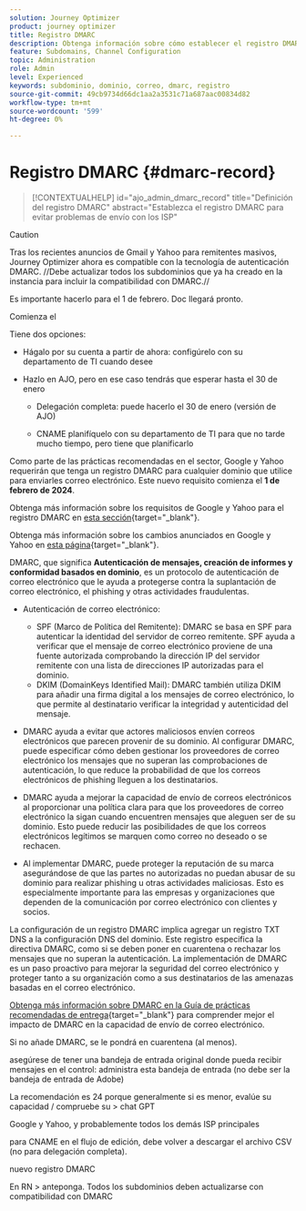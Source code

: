 ```yaml
---
solution: Journey Optimizer
product: journey optimizer
title: Registro DMARC
description: Obtenga información sobre cómo establecer el registro DMARC en Journey Optimizer
feature: Subdomains, Channel Configuration
topic: Administration
role: Admin
level: Experienced
keywords: subdominio, dominio, correo, dmarc, registro
source-git-commit: 49cb9734d66dc1aa2a3531c71a687aac00834d82
workflow-type: tm+mt
source-wordcount: '599'
ht-degree: 0%

---
```


# Registro DMARC {#dmarc-record}

>[!CONTEXTUALHELP]
>id="ajo_admin_dmarc_record"
>title="Definición del registro DMARC"
>abstract="Establezca el registro DMARC para evitar problemas de envío con los ISP"

>[!CAUTION]
>
>Tras los recientes anuncios de Gmail y Yahoo para remitentes masivos, Journey Optimizer ahora es compatible con la tecnología de autenticación DMARC. //Debe actualizar todos los subdominios que ya ha creado en la instancia para incluir la compatibilidad con DMARC.//

Es importante hacerlo para el 1 de febrero. Doc llegará pronto.

Comienza el

Tiene dos opciones:

* Hágalo por su cuenta a partir de ahora: configúrelo con su departamento de TI cuando desee

* Hazlo en AJO, pero en ese caso tendrás que esperar hasta el 30 de enero

   * Delegación completa: puede hacerlo el 30 de enero (versión de AJO)

   * CNAME planifíquelo con su departamento de TI para que no tarde mucho tiempo, pero tiene que planificarlo

Como parte de las prácticas recomendadas en el sector, Google y Yahoo requerirán que tenga un registro DMARC para cualquier dominio que utilice para enviarles correo electrónico. Este nuevo requisito comienza el **1 de febrero de 2024**.

Obtenga más información sobre los requisitos de Google y Yahoo para el registro DMARC en [esta sección](https://experienceleague.adobe.com/docs/deliverability-learn/deliverability-best-practice-guide/additional-resources/guidance-around-changes-to-google-and-yahoo.html?lang=en#dmarc%3A){target="_blank"}.

Obtenga más información sobre los cambios anunciados en Google y Yahoo en [esta página](https://experienceleague.adobe.com/docs/deliverability-learn/deliverability-best-practice-guide/additional-resources/guidance-around-changes-to-google-and-yahoo.html?lang=en#dmarc%3A){target="_blank"}.

DMARC, que significa **Autenticación de mensajes, creación de informes y conformidad basados en dominio**, es un protocolo de autenticación de correo electrónico que le ayuda a protegerse contra la suplantación de correo electrónico, el phishing y otras actividades fraudulentas.

* Autenticación de correo electrónico:

   * SPF (Marco de Política del Remitente): DMARC se basa en SPF para autenticar la identidad del servidor de correo remitente. SPF ayuda a verificar que el mensaje de correo electrónico proviene de una fuente autorizada comprobando la dirección IP del servidor remitente con una lista de direcciones IP autorizadas para el dominio.
   * DKIM (DomainKeys Identified Mail): DMARC también utiliza DKIM para añadir una firma digital a los mensajes de correo electrónico, lo que permite al destinatario verificar la integridad y autenticidad del mensaje.

* DMARC ayuda a evitar que actores maliciosos envíen correos electrónicos que parecen provenir de su dominio. Al configurar DMARC, puede especificar cómo deben gestionar los proveedores de correo electrónico los mensajes que no superan las comprobaciones de autenticación, lo que reduce la probabilidad de que los correos electrónicos de phishing lleguen a los destinatarios.

* DMARC ayuda a mejorar la capacidad de envío de correos electrónicos al proporcionar una política clara para que los proveedores de correo electrónico la sigan cuando encuentren mensajes que aleguen ser de su dominio. Esto puede reducir las posibilidades de que los correos electrónicos legítimos se marquen como correo no deseado o se rechacen.

* Al implementar DMARC, puede proteger la reputación de su marca asegurándose de que las partes no autorizadas no puedan abusar de su dominio para realizar phishing u otras actividades maliciosas. Esto es especialmente importante para las empresas y organizaciones que dependen de la comunicación por correo electrónico con clientes y socios.

La configuración de un registro DMARC implica agregar un registro TXT DNS a la configuración DNS del dominio. Este registro especifica la directiva DMARC, como si se deben poner en cuarentena o rechazar los mensajes que no superan la autenticación. La implementación de DMARC es un paso proactivo para mejorar la seguridad del correo electrónico y proteger tanto a su organización como a sus destinatarios de las amenazas basadas en el correo electrónico.

[Obtenga más información sobre DMARC en la Guía de prácticas recomendadas de entrega](https://experienceleague.adobe.com/docs/deliverability-learn/deliverability-best-practice-guide/additional-resources/technotes/implement-dmarc.html#about){target="_blank"} para comprender mejor el impacto de DMARC en la capacidad de envío de correo electrónico.

Si no añade DMARC, se le pondrá en cuarentena (al menos).

asegúrese de tener una bandeja de entrada original donde pueda recibir mensajes en el control: administra esta bandeja de entrada (no debe ser la bandeja de entrada de Adobe)

La recomendación es 24 porque generalmente si es menor, evalúe su capacidad / compruebe su > chat GPT

Google y Yahoo, y probablemente todos los demás ISP principales

para CNAME en el flujo de edición, debe volver a descargar el archivo CSV (no para delegación completa).

nuevo registro DMARC

En RN > anteponga. Todos los subdominios deben actualizarse con compatibilidad con DMARC



